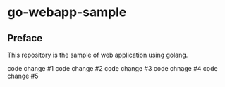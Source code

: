 # go-webapp-sample



## Preface
This repository is the sample of web application using golang.

code change #1
code change #2
code change #3
code chnage #4
code change #5
